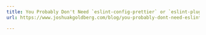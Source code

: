 ```yaml
---
title: You Probably Don't Need `eslint-config-prettier` or `eslint-plugin-prettier`
url: https://www.joshuakgoldberg.com/blog/you-probably-dont-need-eslint-config-prettier-or-eslint-plugin-prettier/?ck_subscriber_id=478668122

---
```

